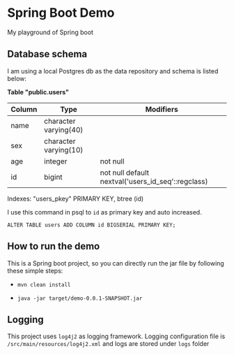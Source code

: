 # Spring Boot Demo

My playground of Spring boot

## Database schema

I am using a local Postgres db as the data repository and schema is listed below: 

**Table "public.users"**

| Column |         Type          |                     Modifiers                      |
|--------|-----------------------|----------------------------------------------------|
| name   | character varying(40) |                                                    |
| sex    | character varying(10) |                                                    | 
| age    | integer               | not null                                           |
| id     | bigint                | not null default nextval('users_id_seq'::regclass) | 

Indexes:
    "users_pkey" PRIMARY KEY, btree (id)

I use this command in psql to `id` as primary key and auto increased.

```
ALTER TABLE users ADD COLUMN id BIGSERIAL PRIMARY KEY;

```

## How to run the demo

This is a Spring boot project, so you can directly run the jar file by following these simple steps:

* `mvn clean install`

* `java -jar target/demo-0.0.1-SNAPSHOT.jar`

## Logging

This project uses `log4j2` as logging framework. Logging configuration file is `/src/main/resources/log4j2.xml` 
and logs are stored under `logs` folder